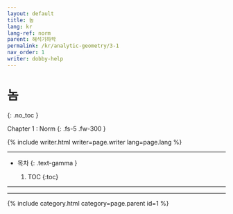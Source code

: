 ```yaml
---
layout: default
title: 놈
lang: kr
lang-ref: norm
parent: 해석기하학
permalink: /kr/analytic-geometry/3-1
nav_order: 1
writer: dobby-help
---
```


# 놈
{: .no_toc }

Chapter 1 : Norm
{: .fs-5 .fw-300 }


{% include writer.html writer=page.writer lang=page.lang %}

---

- 목차
    {: .text-gamma }

    1. TOC
    {:toc}

---


---

{% include category.html category=page.parent id=1 %}

